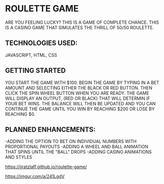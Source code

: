 <h1> ROULETTE GAME </h1>

ARE YOU FEELING LUCKY? THIS IS A GAME OF COMPLETE CHANCE. 
THIS IS A CASINO GAME THAT SIMULATES THE THRILL OF 50/50 ROULETTE. 

<h2> TECHNOLOGIES USED: </h2>
JAVASCRIPT, HTML, CSS


<h2> GETTING STARTED </h2>

YOU START THE GAME WITH $100. BEGIN THE GAME BY TYPING IN A BET AMOUNT AND SELECTING EITHER THE BLACK OR RED BUTTON. THEN CLICK THE SPIN WHEEL BUTTON WHEN YOU ARE READY. THE GAME WILL DISPLAY AN OUTPUT, (RED OR BLACK) THAT WILL DETERMIN IF YOUR BET WINS. THE BALANCE WILL THEN BE UPDATED AND YOU CAN CONTINUE THE GAME UNTIL YOU WIN BY REACHING $200 OR LOSE BY REACHING $0. 

<h2> PLANNED ENHANCEMENTS: </h2>
-ADDING THE OPTION TO BET ON INDIVIDUAL NUMBERS WITH PROPORTIONAL PAYOUTS
-ADDING A WHEEL AND BALL ANIMATION THAT SPINS UNTIL THE "BALL" DROPS
-ADDING CASINO ANIMATIONS AND STYLES

https://jjratzlaff.github.io/roulette-game/

https://imgur.com/a/241LgdV
